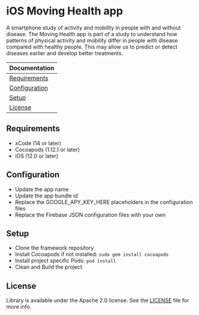 # iOS Moving Health app

A smartphone study of activity and mobility in people with and without disease. The Moving Health app is part of a study to understand how patterns of physical activity and mobility differ in people with disease compared with healthy people. This may allow us to predict or detect diseases earlier and develop better treatments.

| Documentation                     |
|-----------------------------------|
| [Requirements](#requirements)     |
| [Configuration](#configuration)   |
| [Setup](#setup)                   |
| [License](#license)               |

## Requirements

- xCode (14 or later)
- Cocoapods (1.12.1 or later)
- iOS (12.0 or later)

## Configuration

- Update the app name
- Update the app bundle id
- Replace the GOOGLE_APY_KEY_HERE placeholders in the configuration files
- Replace the Firebase JSON configuration files with your own

## Setup

- Clone the framework repository
- Install Cocoapods if not installed: ```sudo gem install cocoapods```
- Install project specific Pods: ```pod install```
- Clean and Build the project

## License

Library is available under the Apache 2.0 license. See the [LICENSE](./LICENSE) file for more info.
